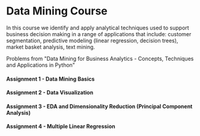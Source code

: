 # Data Mining Course
In this course we identify and apply analytical techniques used to support business decision making in a range of applications that include: customer segmentation, predictive modeling (linear regression, decision trees), market basket analysis, text mining. 

Problems from "Data Mining for Business Analytics - Concepts, Techniques and Applications in Python"

#### Assignment 1 - Data Mining Basics
#### Assignment 2 - Data Visualization
#### Assignment 3 - EDA and Dimensionality Reduction (Principal Component Analysis)
#### Assignment 4 - Multiple Linear Regression
